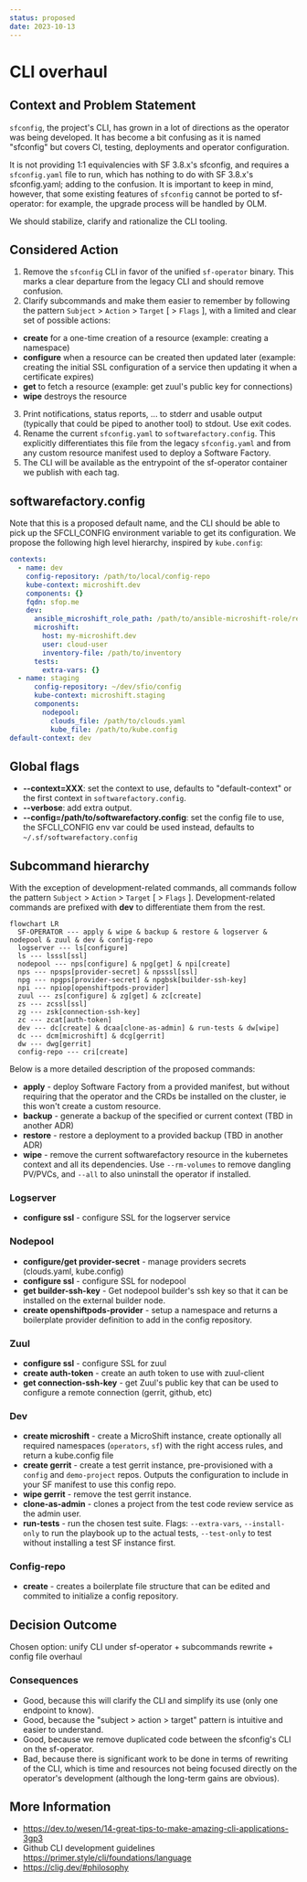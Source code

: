 ```yaml
---
status: proposed
date: 2023-10-13
---
```


# CLI overhaul

## Context and Problem Statement

`sfconfig`, the project's CLI, has grown in a lot of directions as the operator was being developed.
It has become a bit confusing as it is named "sfconfig" but covers CI, testing, deployments and operator configuration.

It is not providing 1:1 equivalencies with SF 3.8.x's sfconfig, and requires a `sfconfig.yaml`
file to run, which has nothing to do with SF 3.8.x's sfconfig.yaml; adding to the confusion. It is important to keep in
mind, however, that some existing features of `sfconfig` cannot be ported to sf-operator: for example, the upgrade
process will be handled by OLM.

We should stabilize, clarify and rationalize the CLI tooling.

## Considered Action

1. Remove the `sfconfig` CLI in favor of the unified `sf-operator` binary. This marks a clear departure from the legacy CLI and should remove confusion.
2. Clarify subcommands and make them easier to remember by following the pattern `Subject` > `Action` > `Target` [ > `Flags` ], with a
limited and clear set of possible actions:
  * **create** for a one-time creation of a resource (example: creating a namespace)
  * **configure** when a resource can be created then updated later (example: creating the initial SSL configuration of a service then updating it when a certificate expires)
  * **get** to fetch a resource (example: get zuul's public key for connections)
  * **wipe** destroys the resource
3. Print notifications, status reports, ... to stderr and usable output (typically that could be piped to another tool) to stdout. Use exit codes.
4. Rename the current `sfconfig.yaml` to `softwarefactory.config`. This explicitly differentiates this file from the legacy `sfconfig.yaml` and from any custom resource manifest used to deploy a Software Factory.
5. The CLI will be available as the entrypoint of the sf-operator container we publish with each tag.


## softwarefactory.config

Note that this is a proposed default name, and the CLI should be able to pick up the SFCLI_CONFIG environment variable
to get its configuration. We propose the following high level hierarchy, inspired by `kube.config`:

```yaml
contexts:
  - name: dev
    config-repository: /path/to/local/config-repo
    kube-context: microshift.dev
    components: {}
    fqdn: sfop.me
    dev:
      ansible_microshift_role_path: /path/to/ansible-microshift-role/repo
      microshift:
        host: my-microshift.dev
        user: cloud-user
        inventory-file: /path/to/inventory
      tests:
        extra-vars: {}
  - name: staging
      config-repository: ~/dev/sfio/config
      kube-context: microshift.staging
      components:
        nodepool:
          clouds_file: /path/to/clouds.yaml
          kube_file: /path/to/kube.config
default-context: dev
```

## Global flags

* **--context=XXX**: set the context to use, defaults to "default-context" or the first context in `softwarefactory.config`.
* **--verbose**: add extra output.
* **--config=/path/to/softwarefactory.config**: set the config file to use, the SFCLI_CONFIG env var could be used instead, defaults to `~/.sf/softwarefactory.config`

## Subcommand hierarchy

With the exception of development-related commands, all commands follow the pattern `Subject` > `Action` > `Target` [ > `Flags` ].
Development-related commands are prefixed with **dev** to differentiate them from the rest.

```mermaid
flowchart LR
  SF-OPERATOR --- apply & wipe & backup & restore & logserver & nodepool & zuul & dev & config-repo
  logserver --- ls[configure]
  ls --- lsssl[ssl]
  nodepool --- nps[configure] & npg[get] & npi[create]
  nps --- npsps[provider-secret] & npsssl[ssl]
  npg --- npgps[provider-secret] & npgbsk[builder-ssh-key]
  npi --- npiop[openshiftpods-provider]
  zuul --- zs[configure] & zg[get] & zc[create]
  zs --- zcssl[ssl]
  zg --- zsk[connection-ssh-key]
  zc --- zcat[auth-token]
  dev --- dc[create] & dcaa[clone-as-admin] & run-tests & dw[wipe]
  dc --- dcm[microshift] & dcg[gerrit]
  dw --- dwg[gerrit]
  config-repo --- cri[create]
```

Below is a more detailed description of the proposed commands:

* **apply** - deploy Software Factory from a provided manifest, but without requiring that the operator and the CRDs be installed on the cluster, ie this won't create a custom resource.
* **backup** - generate a backup of the specified or current context (TBD in another ADR)
* **restore** - restore a deployment to a provided backup (TBD in another ADR)
* **wipe** - remove the current softwarefactory resource in the kubernetes context and all its dependencies. Use `--rm-volumes` to remove dangling PV/PVCs, and `--all` to also uninstall the operator if installed.

### Logserver

* **configure ssl** - configure SSL for the logserver service

### Nodepool

* **configure/get provider-secret** - manage providers secrets (clouds.yaml, kube.config)
* **configure ssl** - configure SSL for nodepool
* **get builder-ssh-key** - Get nodepool builder's ssh key so that it can be installed on the external builder node.
* **create openshiftpods-provider** - setup a namespace and returns a boilerplate provider definition to add in the config repository.

### Zuul

* **configure ssl** - configure SSL for zuul
* **create auth-token** - create an auth token to use with zuul-client
* **get connection-ssh-key** - get Zuul's public key that can be used to configure a remote connection (gerrit, github, etc)

### Dev

* **create microshift** - create a MicroShift instance, create optionally all required namespaces (`operators`, `sf`) with the right access rules, and return a kube.config file
* **create gerrit** - create a test gerrit instance, pre-provisioned with a `config` and `demo-project` repos. Outputs the configuration to include in your SF manifest to use this config repo.
* **wipe gerrit** - remove the test gerrit instance.
* **clone-as-admin** - clones a project from the test code review service as the admin user.
* **run-tests** - run the chosen test suite. Flags: `--extra-vars`, `--install-only` to run the playbook up to the actual tests, `--test-only` to test without installing a test SF instance first.

### Config-repo

* **create** - creates a boilerplate file structure that can be edited and commited to initialize a config repository.

## Decision Outcome

Chosen option: unify CLI under sf-operator + subcommands rewrite + config file overhaul

### Consequences

* Good, because this will clarify the CLI and simplify its use (only one endpoint to know).
* Good, because the "subject > action > target" pattern is intuitive and easier to understand.
* Good, because we remove duplicated code between the sfconfig's CLI on the sf-operator.
* Bad, because there is significant work to be done in terms of rewriting of the CLI, which is time and resources
not being focused directly on the operator's development (although the long-term gains are obvious).

## More Information

* https://dev.to/wesen/14-great-tips-to-make-amazing-cli-applications-3gp3
* Github CLI development guidelines https://primer.style/cli/foundations/language
* https://clig.dev/#philosophy
